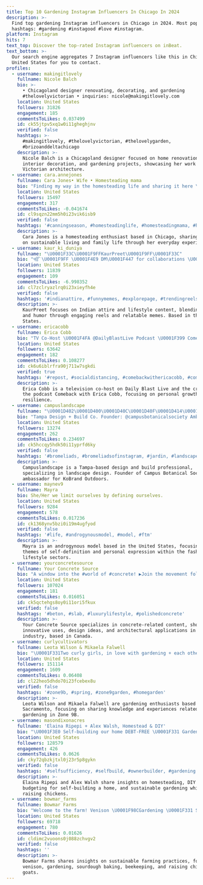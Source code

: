 ```yaml
---
title: Top 10 Gardening Instagram Influencers In Chicago In 2024
description: >-
  Find top gardening Instagram influencers in Chicago in 2024. Most popular
  hashtags: #gardening #instagood #love #instagram.
platform: Instagram
hits: 7
text_top: Discover the top-rated Instagram influencers on inBeat.
text_bottom: >-
  Our search engine aggregates 7 Instagram influencers like this in Chicago,
  United States for you to contact.
profiles:
  - username: makingitlovely
    fullname: Nicole Balch
    bio: >-
      • Chicagoland designer renovating, decorating, and gardening
      #thelovelyvictorian • inquiries: nicole@makingitlovely.com
    location: United States
    followers: 31826
    engagement: 185
    commentsToLikes: 0.037499
    id: ck55jtpv5xq1w0i11gheghjnv
    verified: false
    hashtags: >-
      #makingitlovely, #thelovelyvictorian, #thelovelygarden,
      #brizoanddeltachicago
    description: >-
      Nicole Balch is a Chicagoland designer focused on home renovation,
      interior decoration, and gardening projects, showcasing her work in
      Victorian architecture.
  - username: cara.annejones
    fullname: Cara Jones• Wife • Homesteading mama
    bio: "Finding my way in the homesteading life and sharing it here \U0001FAF6\U0001F3FC I’m in my story \U0001F446\U0001F3FC\U0001F446\U0001F3FC \U0001F4CDChicago, IL \U0001F48C email to collab Caraajonescoaching@gmail.com"
    location: United States
    followers: 15497
    engagement: 317
    commentsToLikes: -0.041674
    id: cl9sqzn22mm5h0i23vik6isb9
    verified: false
    hashtags: '#canningseason, #homesteadinglife, #homesteadingmama, #homesteading'
    description: >-
      Cara Jones is a homesteading enthusiast based in Chicago, sharing insights
      on sustainable living and family life through her everyday experiences.
  - username: kaur_ki_duniya
    fullname: "\U0001F33C\U0001F9FFKaurPreet\U0001F9FF\U0001F33C"
    bio: "ੴ \U0001F9FF \U0001F4E9 DM\U0001F447 for collaborations \U0001F4E7 sklifestyle29@gmail.com"
    location: United States
    followers: 11839
    engagement: 109
    commentsToLikes: -6.998352
    id: cl7zclryazlrq0i23xieyfh4e
    verified: false
    hashtags: '#indianattire, #funnymemes, #explorepage, #trendingreels'
    description: >-
      KaurPreet focuses on Indian attire and lifestyle content, blending fashion
      and humor through engaging reels and relatable memes. Based in the United
      States.
  - username: ericacobb
    fullname: Erica Cobb
    bio: "TV Co-Host \U0001F4FA @DailyBlastLive Podcast \U0001F399 Comeback: with Erica Cobb #ComebackTV #ComebackWithEricaCobb"
    location: United States
    followers: 63642
    engagement: 182
    commentsToLikes: 0.108277
    id: ck6u6iblrfra90j711w7sgkdi
    verified: true
    hashtags: '#repost, #socialdistancing, #comebackwithericacobb, #comebacktv'
    description: >-
      Erica Cobb is a television co-host on Daily Blast Live and the creator of
      the podcast Comeback with Erica Cobb, focusing on personal growth and
      resilience.
  - username: campuslandscape
    fullname: "\U0001D402\U0001D400\U0001D40C\U0001D40F\U0001D414\U0001D412 \U0001F33A \U0001D54B\U0001D563\U0001D560\U0001D561\U0001D55A\U0001D554\U0001D552\U0001D55D \U0001D408\U0001D427\U0001D41F\U0001D425\U0001D42E\U0001D41E\U0001D427\U0001D41C\U0001D41E\U0001D42B"
    bio: "Tampa Design + Build Co. Founder: @campusbotanicalsociety Ambassador: @kobrandoutdoors \U0001D7D0\U0001D431 \U0001D416\U0001D422\U0001D427\U0001D427\U0001D41E\U0001D42B \U0001F3C6: \U0001D401\U0001D41E\U0001D42C\U0001D42D \U0001D428\U0001D41F \U0001D42D\U0001D421\U0001D41E \U0001D401\U0001D41A\U0001D432 - \U0001D40B\U0001D41A\U0001D427\U0001D41D\U0001D42C\U0001D41C\U0001D41A\U0001D429\U0001D41E \U0001D403\U0001D41E\U0001D42C\U0001D422\U0001D420\U0001D427 \U0001D402\U0001D428\U0001D426\U0001D429\U0001D41A\U0001D427\U0001D432"
    location: United States
    followers: 13274
    engagement: 262
    commentsToLikes: 0.234697
    id: ck5hccqy5hdk50i11yprfd6ky
    verified: false
    hashtags: '#bromeliads, #bromeliadsofinstagram, #jardin, #landscapelighting'
    description: >-
      Campuslandscape is a Tampa-based design and build professional,
      specializing in landscape design. Founder of Campus Botanical Society and
      ambassador for KoBrand Outdoors.
  - username: maynev9
    fullname: Mayra
    bio: She/Her we limit ourselves by defining ourselves.
    location: United States
    followers: 9284
    engagement: 578
    commentsToLikes: 0.017236
    id: ck1368ynv5bzi0i19m4ugfyod
    verified: false
    hashtags: '#life, #androgynousmodel, #model, #ftm'
    description: >-
      Mayra is an androgynous model based in the United States, focusing on
      themes of self-definition and personal expression within the fashion and
      lifestyle sectors.
  - username: yourconcretesource
    fullname: Your Concrete Source
    bio: "A window into the #world of #concrete! ▶️Join the movement follow @yourconcretesource @architectural_concrete_design @the_art_of_concrete \U0001F48E\U0001F48E\U0001F48E\U0001F48E\U0001F48E"
    location: United States
    followers: 107024
    engagement: 181
    commentsToLikes: 0.016051
    id: ck5qctehgs8oy0i11ori5fkux
    verified: false
    hashtags: '#beton, #slab, #luxurylifestyle, #polishedconcrete'
    description: >-
      Your Concrete Source specializes in concrete-related content, showcasing
      innovative uses, design ideas, and architectural applications in the
      industry, based in Canada.
  - username: curlycultivators
    fullname: Leota Wilson & Mikaela Falwell
    bio: "\U0001F331Two curly girls, in love with gardening + each other \U0001F345 Sharing as we learn so you can grow with us \U0001F4CD Sacramento | Zone 9B"
    location: United States
    followers: 151114
    engagement: 1609
    commentsToLikes: 0.06408
    id: cl22heo5dhdo70i23fcebex8u
    verified: false
    hashtags: '#zone9b, #spring, #zone9garden, #homegarden'
    description: >-
      Leota Wilson and Mikaela Falwell are gardening enthusiasts based in
      Sacramento, focusing on sharing knowledge and experiences related to
      gardening in Zone 9B.
  - username: masondixonacres
    fullname: 'Elaina Ripepi + Alex Walsh, Homestead & DIY'
    bio: "\U0001F3E0 Self-building our home DEBT-FREE \U0001F331 Gardening & raising chickens on a budget ⬇️ Check out our YouTube!"
    location: United States
    followers: 128579
    engagement: 426
    commentsToLikes: 0.0626
    id: cky72qbzkjtxl0j23r5p8gykn
    verified: false
    hashtags: '#selfsufficiency, #selfbuild, #ownerbuilder, #gardening'
    description: >-
      Elaina Ripepi and Alex Walsh share insights on homesteading, DIY projects,
      budgeting for self-building a home, and sustainable gardening while
      raising chickens.
  - username: bowmar_farms
    fullname: Bowmar Farms
    bio: "Welcome to the farm! Venison \U0001F98CGardening \U0001F331 Sourdough \U0001F35EBees \U0001F41D Chickens \U0001F413Goats \U0001F410"
    location: United States
    followers: 69718
    engagement: 780
    commentsToLikes: 0.01626
    id: cldimc2vuoons0j088zchvgv2
    verified: false
    hashtags: ''
    description: >-
      Bowmar Farms shares insights on sustainable farming practices, focusing on
      venison, gardening, sourdough baking, beekeeping, and raising chickens and
      goats.
---
```


